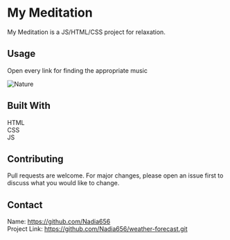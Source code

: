 # My Meditation

My Meditation is a JS/HTML/CSS project for relaxation.
## Usage

Open every link for finding the appropriate music  

![Nature](meditationApp.png)


## Built With
HTML</br>
CSS</br>
JS

## Contributing

Pull requests are welcome. For major changes, please open an issue first
to discuss what you would like to change.   

## Contact
Name: https://github.com/Nadia656 </br>
Project Link: https://github.com/Nadia656/weather-forecast.git

